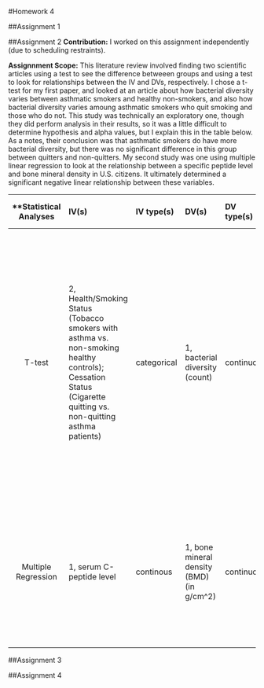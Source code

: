 #Homework 4

##Assignment 1

##Assignment 2
**Contribution:** I worked on this assignment independently (due to scheduling restraints). 

**Assignnment Scope:** This literature review involved finding two scientific articles using a test to see the difference betweeen groups and using a test to look for relationships between the IV and DVs, respectively. I chose a t-test for my first paper, and looked at an article about how bacterial diversity varies between asthmatic smokers and healthy non-smokers, and also how bacterial diversity varies amoung asthmatic smokers who quit smoking and those who do not. This study was technically an exploratory one, though they did perform analysis in their results, so it was a little difficult to determine hypothesis and alpha values, but I explain this in the table below. As a notes, their conclusion was that asthmatic smokers do have more bacterial diversity, but there was no significant difference in this group between quitters and non-quitters. My second study was one using multiple linear regression to look at the relationship between a specific peptide level and bone mineral density in U.S. citizens. It ultimately determined a significant negative linear relationship between these variables. 

| **Statistical Analyses	|  IV(s)  |  IV type(s) |  DV(s)  |  DV type(s)  |  Control Var | Control Var type  | Question to be answered | _H0_ | alpha | link to paper **|
|:----------:|:----------|:------------|:-------------|:-------------|:------------|:------------- |:------------------|:----:|:-------:|:-------|
T-test	| 2, Health/Smoking Status (Tobacco smokers with asthma vs. non-smoking healthy controls); Cessation Status (Cigarette quitting vs. non-quitting asthma patients) | categorical | 1, bacterial diversity (count) | continuous | 2, patients had not experienced lower respiratory tract infections in the last 3 months; patients had not received treatment with inhaled or systemic corticosteroids in the last 3 months | categorical | 1. Does bacterial diversity differ between asthmatic smokers and healthy non-smokers? 2. Does bacterial diversity decrease in cigarette-quitting asthmatic smokers vs. non-quitting asthmatic smokers? | This was an exploratory study, so no pre-specified null hypothesis was stated; only said "smoking cessation is associated with changes in bacterial diversity"; if stated, the null would likely be: bacterial diversity after cessation >= bacterial diversity without cessation | Used p-value = 0.05 in analysis | [Smoking Cessation and the Microbiome in Induced Sputum Samples from Cigarette Smoking Asthma Patients](http://journals.plos.org/plosone/article?id=10.1371/journal.pone.0158622) |
Multiple Regression	| 1, serum C-peptide level | continous | 1, bone mineral density (BMD) (in g/cm^2) | continuous | 4, age; sex; ALP, FPG, and serum insulin levels; and BMI | both categorical (sex; ALP, FBG, and insulin levels; possibly age and BMI) and continous (possibly age and BMI) | Is serum C-peptide level associated with bone mineral density (BMD) in residents of the United States? | No significant correlation (specifically, linear relationship) between serum c-peptide levels and BMD; H0: β1 (the slope of the linear relationship) = 0 | None stated in the beginning, but used p = 0.01 in analysis | [The Association between the Serum C-Peptide Level and Bone Mineral Density](http://journals.plos.org/plosone/article?id=10.1371/journal.pone.0083107) |

##Assignment 3

##Assignment 4


